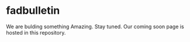 # fadbulletin
We are bulding something Amazing.
Stay tuned. Our coming soon page is hosted in this repository.
